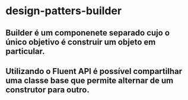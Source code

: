 # design-patters-builder

## Builder é um componenete separado cujo o único objetivo é construir um objeto em particular.
## Utilizando o Fluent API é possível compartilhar uma classe base que permite alternar de um construtor para outro.
